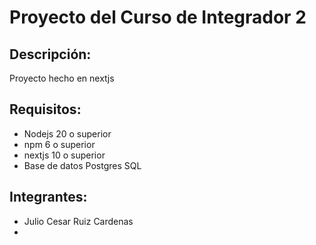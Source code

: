 # Proyecto del Curso de Integrador 2

## Descripción:

Proyecto hecho en nextjs

## Requisitos:

- Nodejs 20 o superior
- npm 6 o superior
- nextjs 10 o superior
- Base de datos Postgres SQL

## Integrantes:

- Julio Cesar Ruiz Cardenas
-
